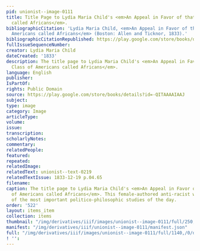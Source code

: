 ```yaml
---
pid: unionist--image-0111
title: Title Page to Lydia Maria Child's <em>An Appeal in Favor of that Class of Americans
  called Africans</em>.
bibliographicCitation: 'Lydia Maria Child, <em>An Appeal in Favor of that Class of
  Americans called Africans</em> (Boston: Allen and Ticknor, 1833).'
bibliographicCitationRepublished: https://play.google.com/store/books/details?id=-QITAAAAIAAJ
fullIssueSequenceNumber: 
creator: Lydia Maria Child
dateCreated: '1833'
description: The title page to Lydia Maria Child's <em>An Appeal in Favor of that
  Class of Americans called Africans</em>.
language: English
publisher: 
IsPartOf: 
rights: Public Domain
source: https://play.google.com/store/books/details?id=-QITAAAAIAAJ
subject: 
type: image
category: Image
articleType: 
volume: 
issue: 
transcription: 
scholarlyNotes: 
commentary: 
relatedPeople: 
featured: 
repeated: 
relatedImage: 
relatedText: unionist--text-0219
relatedTextIssue: 1833-12-19 p.04.65
filename: 
caption: The title page to Lydia Maria Child's <em>An Appeal in Favor of that Class
  of Americans called Africans</em>. This female-authored anti-racist work was one
  of the most important politico-philosophic studies of the day.
order: '522'
layout: items_item
collection: items
thumbnail: "/img/derivatives/iiif/images/unionist--image-0111/full/250,/0/default.jpg"
manifest: "/img/derivatives/iiif/unionist--image-0111/manifest.json"
full: "/img/derivatives/iiif/images/unionist--image-0111/full/1140,/0/default.jpg"
! '': 
---
```

